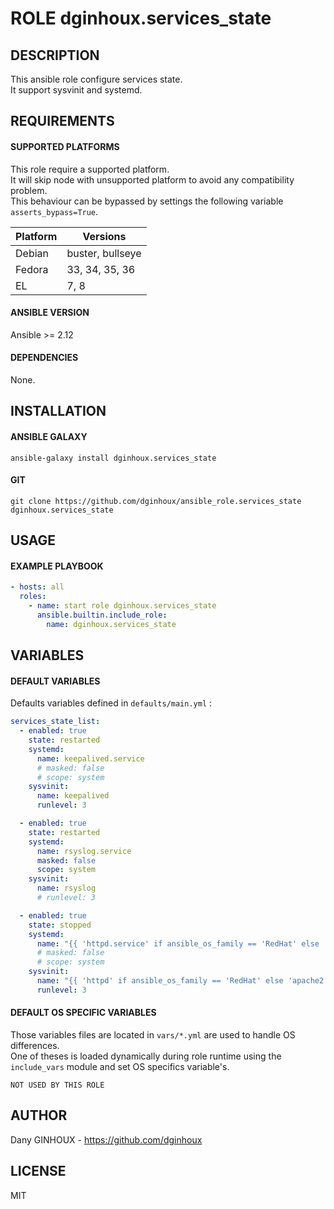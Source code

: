 # ROLE dginhoux.services_state



## DESCRIPTION

This ansible role configure services state.<br />
It support sysvinit and systemd.



## REQUIREMENTS

#### SUPPORTED PLATFORMS

This role require a supported platform.<br />
It will skip node with unsupported platform to avoid any compatibility problem.<br />
This behaviour can be bypassed by settings the following variable `asserts_bypass=True`.

| Platform | Versions |
|----------|----------|
| Debian | buster, bullseye |
| Fedora | 33, 34, 35, 36 |
| EL | 7, 8 |

#### ANSIBLE VERSION

Ansible >= 2.12

#### DEPENDENCIES

None.



## INSTALLATION

#### ANSIBLE GALAXY

```shell
ansible-galaxy install dginhoux.services_state
```
#### GIT

```shell
git clone https://github.com/dginhoux/ansible_role.services_state dginhoux.services_state
```


## USAGE

#### EXAMPLE PLAYBOOK

```yaml
- hosts: all
  roles:
    - name: start role dginhoux.services_state
      ansible.builtin.include_role:
        name: dginhoux.services_state
```


## VARIABLES

#### DEFAULT VARIABLES

Defaults variables defined in `defaults/main.yml` : 

```yaml
services_state_list:
  - enabled: true
    state: restarted
    systemd:
      name: keepalived.service
      # masked: false
      # scope: system
    sysvinit:
      name: keepalived
      runlevel: 3

  - enabled: true
    state: restarted
    systemd:
      name: rsyslog.service
      masked: false
      scope: system
    sysvinit:
      name: rsyslog
      # runlevel: 3

  - enabled: true
    state: stopped
    systemd:
      name: "{{ 'httpd.service' if ansible_os_family == 'RedHat' else 'apache2.service' }}"
      # masked: false
      # scope: system
    sysvinit:
      name: "{{ 'httpd' if ansible_os_family == 'RedHat' else 'apache2' }}"
      runlevel: 3
```

#### DEFAULT OS SPECIFIC VARIABLES

Those variables files are located in `vars/*.yml` are used to handle OS differences.<br />
One of theses is loaded dynamically during role runtime using the `include_vars` module and set OS specifics variable's.

`NOT USED BY THIS ROLE`



## AUTHOR

Dany GINHOUX - https://github.com/dginhoux



## LICENSE

MIT
